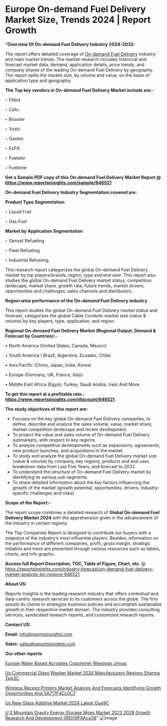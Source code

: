 # Europe On-demand Fuel Delivery Market Size, Trends 2024 | Report Growth

"<strong>Overview Of On-demand Fuel Delivery Industry 2024-2032:</strong>

The report offers detailed coverage of <a href=https://www.reportsinsights.com/sample/646521>On-demand Fuel Delivery</a> industry and main market trends. The market research includes historical and forecast market data, demand, application details, price trends, and company shares of the leading On-demand Fuel Delivery by geography. The report splits the market size, by volume and value, on the basis of application type and geography.

<strong>The Top key vendors in On-demand Fuel Delivery Market include are:- </strong>

‣ Filled

‣ Cafu

‣ Booster

‣ Yoshi

‣ Gaston

‣ EzFill

‣ Fuelster

‣ Fueltime

<strong>Get a Sample PDF copy of this On-demand Fuel Delivery Market Report </strong><strong>@ <a href=https://www.reportsinsights.com/sample/646521 style=color:#0000ff;>https://www.reportsinsights.com/sample/646521</a> </strong>

<strong>On-demand Fuel Delivery Industry Segmentation covered are:</strong>

<strong>Product Type Segmentation</strong>

‣ Liquid Fuel

‣ Gas Fuel

<strong>Market by Application Segmentation</strong>

‣ Genset Refueling

‣ Fleet Refueling

‣ Industrial Refueling

This research report categorizes the global On-demand Fuel Delivery market by top players/brands, region, type and end user. This report also studies the global On-demand Fuel Delivery market status, competition landscape, market share, growth rate, future trends, market drivers, opportunities and challenges, sales channels and distributors.

<strong>Region wise performance of the On-demand Fuel Delivery industry</strong><strong> </strong>

This report studies the global On-demand Fuel Delivery market status and forecast, categorizes the global Cable Conduits market size (value &amp; volume) by key players, type, application, and region. 

<strong>Regional On-demand Fuel Delivery Market (Regional Output, Demand &amp; Forecast by Countries):-</strong>

• North America (United States, Canada, Mexico)

• South America ( Brazil, Argentina, Ecuador, Chile)

• Asia Pacific (China, Japan, India, Korea)

• Europe (Germany, UK, France, Italy)

• Middle East Africa (Egypt, Turkey, Saudi Arabia, Iran) And More.

<strong>To get this report at a profitable rate.: <a href=https://www.reportsinsights.com/discount/646521 style=color:#0000ff;>https://www.reportsinsights.com/discount/646521</a></strong>

<strong>The study objectives of this report are:</strong>
<ul>
  <li>Focuses on the key global On-demand Fuel Delivery companies, to define, describe and analyze the sales volume, value, market share, market competition landscape and recent development.</li>
  <li>To project the value and sales volume of On-demand Fuel Delivery submarkets, with respect to key regions.</li>
  <li>To analyze competitive developments such as expansions, agreements, new product launches, and acquisitions in the market.</li>
  <li>To study and analyze the global On-demand Fuel Delivery market size (value &amp; volume) by company, key regions, products and end user, breakdown data from Last Five Years, and forecast to 2032.</li>
  <li>To understand the structure of On-demand Fuel Delivery market by identifying its various sub segments.</li>
  <li>To share detailed information about the key factors influencing the growth of the market (growth potential, opportunities, drivers, industry-specific challenges and risks).</li>
</ul>
<strong>Scope of the Report:-</strong><strong> </strong>

The report scope combines a detailed research of <strong>Global On-demand Fuel Delivery Market 2024 </strong>with the apprehension given in the advancement of the industry in certain regions.

The Top Companies Report is designed to contribute our buyers with a snapshot of the industry’s most influential players. Besides, information on the performance of different companies, profit, gross margin, strategic initiative and more are presented through various resources such as tables, charts, and info graphic.

<strong>Access full Report Description, TOC, Table of Figure, Chart, etc. </strong>@   <a href=https://reportsinsights.com/industry-forecast/on-demand-fuel-delivery-market-analysis-by-regions-646521 style=color:#0000ff;>https://reportsinsights.com/industry-forecast/on-demand-fuel-delivery-market-analysis-by-regions-646521</a>

<strong>About US:</strong>

Reports Insights is the leading research industry that offers contextual and data-centric research services to its customers across the globe. The firm assists its clients to strategize business policies and accomplish sustainable growth in their respective market domain. The industry provides consulting services, syndicated research reports, and customized research reports.

<strong>Contact US:</strong>

<p class=""""><b>Email:</b> <a href=mailto:info@reportsinsights.com>info@reportsinsights.com</a></p>
<p class=""""><b>Sales:</b> <a href=mailto:sales@reportsinsights.com>sales@reportsinsights.com</a></p>

<strong>Our other reports</strong>

<a href=https://www.linkedin.com/pulse/europe-water-based-acrylates-copolymer-rheology-jmvac/>Europe Water Based Acrylates Copolymer Rheology Jmvac</a>

<a href=https://www.linkedin.com/pulse/us-commercial-glass-washer-market-2024-manufacturers-regions-sharma-zpp3c/>Us Commercial Glass Washer Market 2024 Manufacturers Regions Sharma Zpp3C</a>

<a href=https://medium.com/@aanandimane055/wireless-receipt-printers-market-analysis-and-forecasts-identifying-growth-opportunities-and-5a717f4cc0c7>Wireless Receipt Printers Market Analysis And Forecasts Identifying Growth Opportunities And 5A717F4Cc0C7</a>

<a href=https://www.linkedin.com/pulse/us-new-glass-additive-market-2024-latest-oup9c/>Us New Glass Additive Market 2024 Latest Oup9C</a>

<a href=https://medium.com/@saliajay581/u-s-mountain-gravity-energy-storage-mges-market-2023-2028-growth-research-and-development-06d09f8aca38>U S Mountain Gravity Energy Storage Mges Market 2023 2028 Growth Research And Development 06D09F8Aca38</a>"
![image](https://github.com/Reportsinsights123/RIgrowth/assets/158415881/c14a4a07-cde1-4d35-aa4e-6936ec384b7b)

